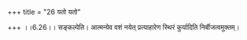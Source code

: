 +++
title = "26 यतो यतो"

+++
।।6.26।। सङ्कल्पेति। आत्मन्येव वशं नयेत् प्रत्याहारेण स्थिरं कुर्यादिति
निर्बीजत्वमुक्तम्।
